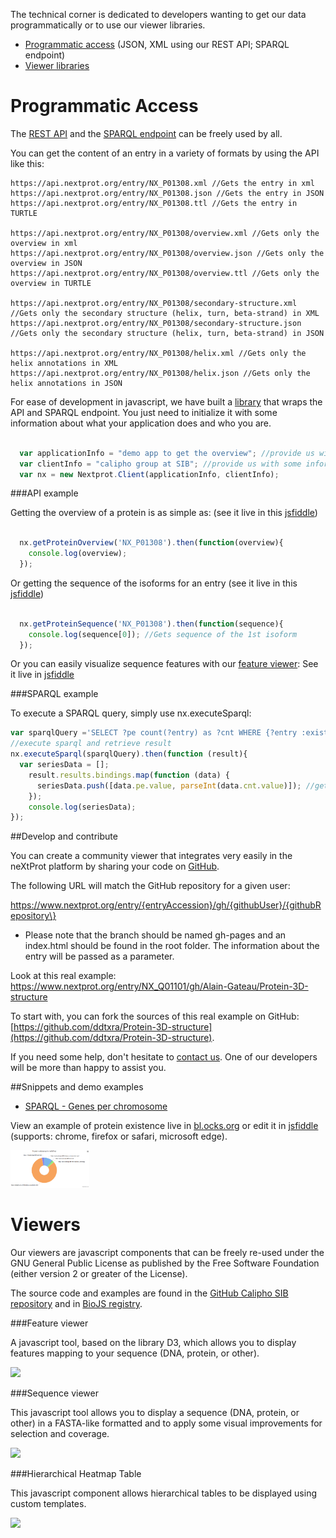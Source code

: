 The technical corner is dedicated to developers wanting to get our data programmatically or to use our viewer libraries.

* [Programmatic access](#programmatic-access) (JSON, XML using our REST API; SPARQL endpoint)
* [Viewer libraries](#viewers)

<h1><a id="programmatic-access"/>Programmatic Access</h1><!-- used like this because of the anchor -->

The [REST API](https://api.nextprot.org) and the [SPARQL endpoint](https://api.nextprot.org/sparql) can be freely used by all.

You can get the content of an entry in a variety of formats by using the API like this:

```
https://api.nextprot.org/entry/NX_P01308.xml //Gets the entry in xml
https://api.nextprot.org/entry/NX_P01308.json //Gets the entry in JSON
https://api.nextprot.org/entry/NX_P01308.ttl //Gets the entry in TURTLE

https://api.nextprot.org/entry/NX_P01308/overview.xml //Gets only the overview in xml
https://api.nextprot.org/entry/NX_P01308/overview.json //Gets only the overview in JSON
https://api.nextprot.org/entry/NX_P01308/overview.ttl //Gets only the overview in TURTLE

https://api.nextprot.org/entry/NX_P01308/secondary-structure.xml //Gets only the secondary structure (helix, turn, beta-strand) in XML
https://api.nextprot.org/entry/NX_P01308/secondary-structure.json //Gets only the secondary structure (helix, turn, beta-strand) in JSON

https://api.nextprot.org/entry/NX_P01308/helix.xml //Gets only the helix annotations in XML
https://api.nextprot.org/entry/NX_P01308/helix.json //Gets only the helix annotations in JSON
```

For ease of development in javascript, we have built a [library](https://github.com/calipho-sib/nextprot-js) that wraps the API and SPARQL endpoint. You just need to initialize it with some information about what your application does and who you are.

```javascript

  var applicationInfo = "demo app to get the overview"; //provide us with some information about what your app is doing
  var clientInfo = "calipho group at SIB"; //provide us with some information about who you are
  var nx = new Nextprot.Client(applicationInfo, clientInfo);

```

###API example

Getting the overview of a protein is as simple as: (see it live in this [jsfiddle](http://jsfiddle.net/ddtxra/Lqkmuzm3/)\)

```javascript

  nx.getProteinOverview('NX_P01308').then(function(overview){
    console.log(overview);
  });  

```

Or getting the sequence of the isoforms for an entry (see it live in this [jsfiddle](http://jsfiddle.net/ddtxra/9Lt6n8jb/3/)\)

```javascript

  nx.getProteinSequence('NX_P01308').then(function(sequence){
    console.log(sequence[0]); //Gets sequence of the 1st isoform
  });  

```

Or you can easily visualize sequence features with our [feature viewer](https://github.com/calipho-sib/feature-viewer): See it live in [jsfiddle](http://jsfiddle.net/ddtxra/fm51dwz7/4/)

###SPARQL example 

To execute a SPARQL query, simply use nx.executeSparql:

```javascript
var sparqlQuery ='SELECT ?pe count(?entry) as ?cnt WHERE {?entry :existence ?pe} group by ?pe';
//execute sparql and retrieve result
nx.executeSparql(sparqlQuery).then(function (result){
  var seriesData = [];
    result.results.bindings.map(function (data) {
      seriesData.push([data.pe.value, parseInt(data.cnt.value)]); //gets number of entries
    });
    console.log(seriesData);
});
```


##Develop and contribute

You can create a community viewer that integrates very easily in the neXtProt platform by sharing your code on [GitHub](https://www.github.com/).

The following URL will match the GitHub repository for a given user:

https://www.nextprot.org/entry/{entryAccession}/gh/{githubUser}/{githubRepository\}

-	Please note that the branch should be named gh-pages and an index.html should be found in the root folder. The information about the entry will be passed as a parameter.

Look at this real example: https://www.nextprot.org/entry/NX_Q01101/gh/Alain-Gateau/Protein-3D-structure

To start with, you can fork the sources of this real example on GitHub: [https://github.com/ddtxra/Protein-3D-structure](https://github.com/ddtxra/Protein-3D-structure). 

If you need some help, don't hesitate to [contact us](mailto:support@nextprot.org). One of our developers will be more than happy to assist you.



##Snippets and demo examples  

-	[SPARQL - Genes per chromosome](http://bl.ocks.org/ddtxra/4a5189dba66cd84aefd1)

View an example of protein existence live in [bl.ocks.org](http://bl.ocks.org/ddtxra/a1fd0e5613ed6b72ff8f) or edit it in [jsfiddle](http://jsfiddle.net/ddtxra/x3umjp67/) (supports: chrome, firefox or safari, microsoft edge).

<a href="http://bl.ocks.org/ddtxra/a1fd0e5613ed6b72ff8f" target="_blank"> <img width="25%" src="https://raw.githubusercontent.com/calipho-sib/nextprot-docs/master/help/assets/pie-protein-chart-existence.png"/></a>



<h1><a id="viewers"/>Viewers</h1><!-- used like this because of the anchor -->

Our viewers are javascript components that can be freely re-used under the GNU General Public License as published by the Free Software Foundation (either version 2 or greater of the License).

The source code and examples are found in the [GitHub Calipho SIB repository](http://www.github.com/calipho-sib) and in [BioJS registry](http://www.biojs.io/).

###Feature viewer

A javascript tool, based on the library D3, which allows you to display features mapping to your sequence (DNA, protein, or other).

<a href="https://cdn.rawgit.com/calipho-sib/feature-viewer/v0.1.40/examples/index.html" target="_blank"> <img src="https://cdn.rawgit.com/calipho-sib/nextprot-docs/develop/help/assets/feature-viewer.png"/></a>

###Sequence viewer

This javascript tool allows you to display a sequence (DNA, protein, or other) in a FASTA-like formatted and to apply some visual improvements for selection and coverage.

<a href="https://cdn.rawgit.com/calipho-sib/sequence-viewer/master/examples/index.html" target="_blank"> <img src="https://cdn.rawgit.com/calipho-sib/nextprot-docs/develop/help/assets/sequence-viewer.png"/></a>


###Hierarchical Heatmap Table 

This javascript component allows hierarchical tables to be displayed using custom templates.

<a href="https://cdn.rawgit.com/calipho-sib/hierarchic-heatmap-table-component/master/doc/index.html" target="_blank"> <img src="https://cdn.rawgit.com/calipho-sib/nextprot-docs/develop/help/assets/hierarchical-heatmap-table.png"/></a>
